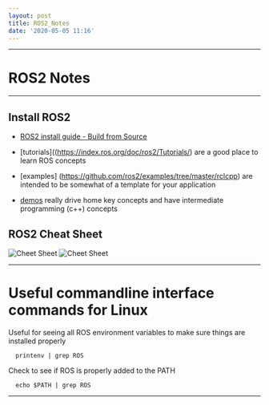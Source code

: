 ```yaml
---
layout: post
title: ROS2_Notes
date: '2020-05-05 11:16'
---
```


---

# ROS2 Notes

---

## Install ROS2

- [ROS2 install guide - Build from Source](https://index.ros.org/doc/ros2/Installation/Eloquent/Linux-Development-Setup/)

- [tutorials]((https://index.ros.org/doc/ros2/Tutorials/) are a good place to learn ROS concepts
- [examples] (https://github.com/ros2/examples/tree/master/rclcpp) are intended to be somewhat of a template for your application
- [demos](https://github.com/ros2/demos) really drive home key concepts and have intermediate programming (c++) concepts


## ROS2 Cheat Sheet
![Cheet Sheet](https://shspears.github.io/images/ros2_cheatsheet_1.png "ROS2 Cheet Sheet")
![Cheet Sheet](https://shspears.github.io/images/ros2_cheatsheet_2.png "ROS2 Cheet Sheet")

---
 # Useful commandline interface commands for Linux


Useful for seeing all ROS environment variables to make sure things are installed properly

      printenv | grep ROS

Check to see if ROS is properly added to the PATH

      echo $PATH | grep ROS

---


